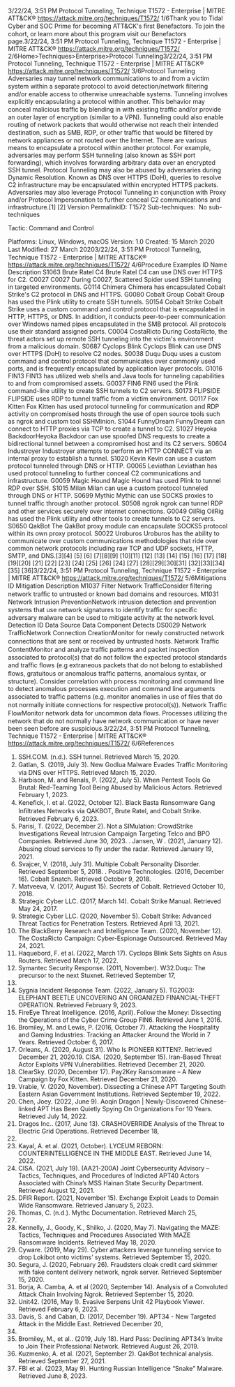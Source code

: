 3/22/24, 3:51 PM Protocol Tunneling, Technique T1572 - Enterprise | MITRE ATT&CK®
https://attack.mitre.org/techniques/T1572/ 1/6Thank you to Tidal Cyber and SOC Prime for becoming ATT&CK's ﬁrst Benefactors. To join the cohort, or learn more about this program visit our
Benefactors page.3/22/24, 3:51 PM Protocol Tunneling, Technique T1572 - Enterprise | MITRE ATT&CK®
https://attack.mitre.org/techniques/T1572/ 2/6Home>Techniques>Enterprise>Protocol Tunneling3/22/24, 3:51 PM Protocol Tunneling, Technique T1572 - Enterprise | MITRE ATT&CK®
https://attack.mitre.org/techniques/T1572/ 3/6Protocol Tunneling
Adversaries may tunnel network communications to and from a victim system within a separate protocol to avoid detection/network ﬁltering
and/or enable access to otherwise unreachable systems. Tunneling involves explicitly encapsulating a protocol within another. This
behavior may conceal malicious traﬃc by blending in with existing traﬃc and/or provide an outer layer of encryption (similar to a VPN).
Tunneling could also enable routing of network packets that would otherwise not reach their intended destination, such as SMB, RDP, or
other traﬃc that would be ﬁltered by network appliances or not routed over the Internet.
There are various means to encapsulate a protocol within another protocol. For example, adversaries may perform SSH tunneling (also
known as SSH port forwarding), which involves forwarding arbitrary data over an encrypted SSH tunnel.
Protocol Tunneling may also be abused by adversaries during Dynamic Resolution. Known as DNS over HTTPS (DoH), queries to resolve C2
infrastructure may be encapsulated within encrypted HTTPS packets.
Adversaries may also leverage Protocol Tunneling in conjunction with Proxy and/or Protocol Impersonation to further conceal C2
communications and infrastructure.[1]
[2]
Version PermalinkID: T1572
Sub-techniques:  No sub-techniques

Tactic: Command and Control

Platforms: Linux, Windows, macOS
Version: 1.0
Created: 15 March 2020
Last Modiﬁed: 27 March 20203/22/24, 3:51 PM Protocol Tunneling, Technique T1572 - Enterprise | MITRE ATT&CK®
https://attack.mitre.org/techniques/T1572/ 4/6Procedure Examples
ID Name Description
S1063 Brute Ratel C4 Brute Ratel C4 can use DNS over HTTPS for C2.
C0027 C0027 During C0027, Scattered Spider used SSH tunneling in targeted environments.
G0114 Chimera Chimera has encapsulated Cobalt Strike's C2 protocol in DNS and HTTPS.
G0080 Cobalt Group Cobalt Group has used the Plink utility to create SSH tunnels.
S0154 Cobalt Strike Cobalt Strike uses a custom command and control protocol that is encapsulated in HTTP, HTTPS, or DNS. In
addition, it conducts peer-to-peer communication over Windows named pipes encapsulated in the SMB
protocol. All protocols use their standard assigned ports.
C0004 CostaRicto During CostaRicto, the threat actors set up remote SSH tunneling into the victim's environment from a
malicious domain.
S0687 Cyclops Blink Cyclops Blink can use DNS over HTTPS (DoH) to resolve C2 nodes.
S0038 Duqu Duqu uses a custom command and control protocol that communicates over commonly used ports, and is
frequently encapsulated by application layer protocols.
G1016 FIN13 FIN13 has utilized web shells and Java tools for tunneling capabilities to and from compromised assets.
G0037 FIN6 FIN6 used the Plink command-line utility to create SSH tunnels to C2 servers.
S0173 FLIPSIDE FLIPSIDE uses RDP to tunnel traﬃc from a victim environment.
G0117 Fox Kitten Fox Kitten has used protocol tunneling for communication and RDP activity on compromised hosts through
the use of open source tools such as ngrok and custom tool SSHMinion.
S1044 FunnyDream FunnyDream can connect to HTTP proxies via TCP to create a tunnel to C2.
S1027 Heyoka
BackdoorHeyoka Backdoor can use spoofed DNS requests to create a bidirectional tunnel between a compromised
host and its C2 servers.
S0604 Industroyer Industroyer attempts to perform an HTTP CONNECT via an internal proxy to establish a tunnel.
S1020 Kevin Kevin can use a custom protocol tunneled through DNS or HTTP.
G0065 Leviathan Leviathan has used protocol tunneling to further conceal C2 communications and infrastructure.
G0059 Magic Hound Magic Hound has used Plink to tunnel RDP over SSH.
S1015 Milan Milan can use a custom protocol tunneled through DNS or HTTP.
S0699 Mythic Mythic can use SOCKS proxies to tunnel traﬃc through another protocol.
S0508 ngrok ngrok can tunnel RDP and other services securely over internet connections.
G0049 OilRig OilRig has used the Plink utility and other tools to create tunnels to C2 servers.
S0650 QakBot The QakBot proxy module can encapsulate SOCKS5 protocol within its own proxy protocol.
S0022 Uroburos Uroburos has the ability to communicate over custom communications methodologies that ride over
common network protocols including raw TCP and UDP sockets, HTTP, SMTP, and DNS.[3][4]
[5]
[6]
[7][8][9]
[10][11]
[12]
[13]
[14]
[15]
[16]
[17]
[18][19][20]
[21]
[22]
[23]
[24]
[25]
[26]
[24]
[27]
[28][29][30][31]
[32][33][34]
[35]
[36]3/22/24, 3:51 PM Protocol Tunneling, Technique T1572 - Enterprise | MITRE ATT&CK®
https://attack.mitre.org/techniques/T1572/ 5/6Mitigations
ID Mitigation Description
M1037 Filter Network
TraﬃcConsider ﬁltering network traﬃc to untrusted or known bad domains and resources.
M1031 Network Intrusion
PreventionNetwork intrusion detection and prevention systems that use network signatures to identify traﬃc for
speciﬁc adversary malware can be used to mitigate activity at the network level.
Detection
ID Data Source Data Component Detects
DS0029 Network TraﬃcNetwork
Connection
CreationMonitor for newly constructed network connections that are sent or received by
untrusted hosts.
Network Traﬃc
ContentMonitor and analyze traﬃc patterns and packet inspection associated to protocol(s) that
do not follow the expected protocol standards and traﬃc ﬂows (e.g extraneous packets
that do not belong to established ﬂows, gratuitous or anomalous traﬃc patterns,
anomalous syntax, or structure). Consider correlation with process monitoring and
command line to detect anomalous processes execution and command line arguments
associated to traﬃc patterns (e.g. monitor anomalies in use of ﬁles that do not normally
initiate connections for respective protocol(s)).
Network Traﬃc
FlowMonitor network data for uncommon data ﬂows. Processes utilizing the network that do
not normally have network communication or have never been seen before are
suspicious.3/22/24, 3:51 PM Protocol Tunneling, Technique T1572 - Enterprise | MITRE ATT&CK®
https://attack.mitre.org/techniques/T1572/ 6/6References
1. SSH.COM. (n.d.). SSH tunnel. Retrieved March 15, 2020.
2. Gatlan, S. (2019, July 3). New Godlua Malware Evades Traﬃc
Monitoring via DNS over HTTPS. Retrieved March 15, 2020.
3. Harbison, M. and Renals, P. (2022, July 5). When Pentest Tools
Go Brutal: Red-Teaming Tool Being Abused by Malicious
Actors. Retrieved February 1, 2023.
4. Keneﬁck, I. et al. (2022, October 12). Black Basta Ransomware
Gang Inﬁltrates Networks via QAKBOT, Brute Ratel, and Cobalt
Strike. Retrieved February 6, 2023.
5. Parisi, T. (2022, December 2). Not a SIMulation: CrowdStrike
Investigations Reveal Intrusion Campaign Targeting Telco and
BPO Companies. Retrieved June 30, 2023.
. Jansen, W . (2021, January 12). Abusing cloud services to ﬂy
under the radar. Retrieved January 19, 2021.
7. Svajcer, V. (2018, July 31). Multiple Cobalt Personality
Disorder. Retrieved September 5, 2018.
. Positive Technologies. (2016, December 16). Cobalt Snatch.
Retrieved October 9, 2018.
9. Matveeva, V. (2017, August 15). Secrets of Cobalt. Retrieved
October 10, 2018.
10. Strategic Cyber LLC. (2017, March 14). Cobalt Strike Manual.
Retrieved May 24, 2017.
11. Strategic Cyber LLC. (2020, November 5). Cobalt Strike:
Advanced Threat Tactics for Penetration Testers. Retrieved
April 13, 2021.
12. The BlackBerry Research and Intelligence Team. (2020,
November 12). The CostaRicto Campaign: Cyber-Espionage
Outsourced. Retrieved May 24, 2021.
13. Haquebord, F. et al. (2022, March 17). Cyclops Blink Sets
Sights on Asus Routers. Retrieved March 17, 2022.
14. Symantec Security Response. (2011, November). W32.Duqu:
The precursor to the next Stuxnet. Retrieved September 17,
2015.
15. Sygnia Incident Response Team. (2022, January 5). TG2003:
ELEPHANT BEETLE UNCOVERING AN ORGANIZED
FINANCIAL-THEFT OPERATION. Retrieved February 9, 2023.
1. FireEye Threat Intelligence. (2016, April). Follow the Money:
Dissecting the Operations of the Cyber Crime Group FIN6.
Retrieved June 1, 2016.
17. Bromiley, M. and Lewis, P. (2016, October 7). Attacking the
Hospitality and Gaming Industries: Tracking an Attacker
Around the World in 7 Years. Retrieved October 6, 2017.
1. Orleans, A. (2020, August 31). Who Is PIONEER KITTEN?.
Retrieved December 21, 2020.19. CISA. (2020, September 15). Iran-Based Threat Actor Exploits
VPN Vulnerabilities. Retrieved December 21, 2020.
20. ClearSky. (2020, December 17). Pay2Key Ransomware – A
New Campaign by Fox Kitten. Retrieved December 21, 2020.
21. Vrabie, V. (2020, November). Dissecting a Chinese APT
Targeting South Eastern Asian Government Institutions.
Retrieved September 19, 2022.
22. Chen, Joey. (2022, June 9). Aoqin Dragon | Newly-Discovered
Chinese-linked APT Has Been Quietly Spying On
Organizations For 10 Years. Retrieved July 14, 2022.
23. Dragos Inc.. (2017, June 13). CRASHOVERRIDE Analysis of
the Threat to Electric Grid Operations. Retrieved December 18,
2020.
24. Kayal, A. et al. (2021, October). LYCEUM REBORN:
COUNTERINTELLIGENCE IN THE MIDDLE EAST. Retrieved
June 14, 2022.
25. CISA. (2021, July 19). (AA21-200A) Joint Cybersecurity
Advisory – Tactics, Techniques, and Procedures of Indicted
APT40 Actors Associated with China’s MSS Hainan State
Security Department. Retrieved August 12, 2021.
2. DFIR Report. (2021, November 15). Exchange Exploit Leads to
Domain Wide Ransomware. Retrieved January 5, 2023.
27. Thomas, C. (n.d.). Mythc Documentation. Retrieved March 25,
2022.
2. Kennelly, J., Goody, K., Shilko, J. (2020, May 7). Navigating the
MAZE: Tactics, Techniques and Procedures Associated With
MAZE Ransomware Incidents. Retrieved May 18, 2020.
29. Cyware. (2019, May 29). Cyber attackers leverage tunneling
service to drop Lokibot onto victims’ systems. Retrieved
September 15, 2020.
30. Segura, J. (2020, February 26). Fraudsters cloak credit card
skimmer with fake content delivery network, ngrok server.
Retrieved September 15, 2020.
31. Borja, A. Camba, A. et al (2020, September 14). Analysis of a
Convoluted Attack Chain Involving Ngrok. Retrieved
September 15, 2020.
32. Unit42. (2016, May 1). Evasive Serpens Unit 42 Playbook
Viewer. Retrieved February 6, 2023.
33. Davis, S. and Caban, D. (2017, December 19). APT34 - New
Targeted Attack in the Middle East. Retrieved December 20,
2017.
34. Bromiley, M., et al.. (2019, July 18). Hard Pass: Declining
APT34’s Invite to Join Their Professional Network. Retrieved
August 26, 2019.
35. Kuzmenko, A. et al. (2021, September 2). QakBot technical
analysis. Retrieved September 27, 2021.
3. FBI et al. (2023, May 9). Hunting Russian Intelligence “Snake”
Malware. Retrieved June 8, 2023.